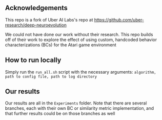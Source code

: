 
## Acknowledgements

This repo is a fork of Uber AI Labs's repo at https://github.com/uber-research/deep-neuroevolution

We could not have done our work without their research. This repo builds off of their work to explore the effect of
using custom, handcoded behavior characterizations (BCs) for the Atari game environment

## How to run locally

Simply run the `run_all.sh` script with the necessary arguments: `algorithm, path to config file, path to log directory`

## Our results

Our results are all in the `Experiments` folder. Note that there are several branches, each with their own BC or
similarity metric implementation, and that further results could be on those branches as well
